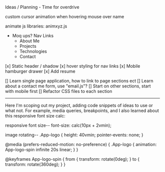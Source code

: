 Ideas / Planning - Time for overdrive 

custom cursor
animation when hovering mouse over name

animate js libraries:
animxyz.js

- Moq ups?
Nav Links
    - About Me
    - Projects
    - Technologies
    - Contact

[x] Static header / shadow
[x] hover styling for nav links
[x] Mobile hamburger drawer
[x] Add resume

[] Learn single page application, how to link to page sections ect
[] Learn about a contact me form, use "email.js"?
[] Start on other sections, start with mobile first
[] Refactor CSS files to each section

---------------------------------

Here I'm scoping out my project, adding code snippets of ideas to use or what not.
For example, media queries, breakpoints, and I also learned about this responsive font size calc:

responsive font size--
font-size: calc(10px + 2vmin);

image rotating--
.App-logo {
  height: 40vmin;
  pointer-events: none;
}

@media (prefers-reduced-motion: no-preference) {
  .App-logo {
    animation: App-logo-spin infinite 20s linear;
  }
}

@keyframes App-logo-spin {
  from {
    transform: rotate(0deg);
  }
  to {
    transform: rotate(360deg);
  }
}
